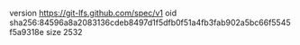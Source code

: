 version https://git-lfs.github.com/spec/v1
oid sha256:84596a8a2083136cdeb8497d1f5dfb0f51a4fb3fab902a5bc66f5545f5a9318e
size 2532
